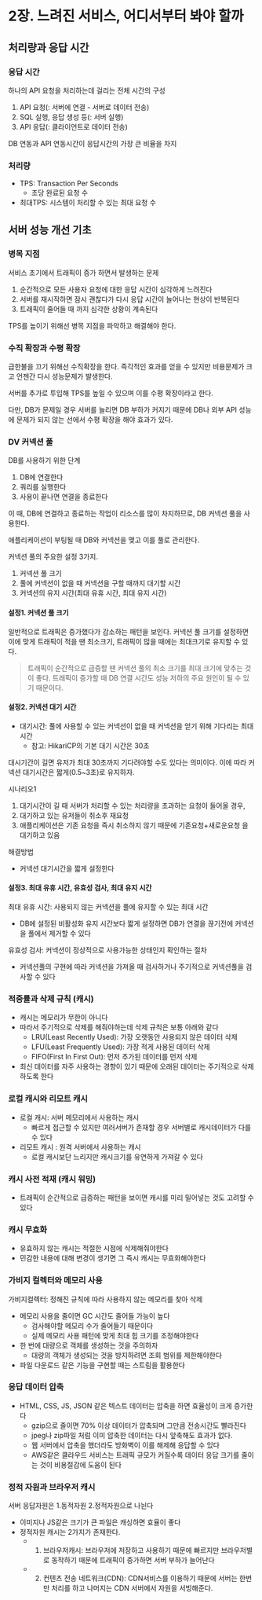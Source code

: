 # 2장. 느려진 서비스, 어디서부터 봐야 할까

## 처리량과 응답 시간

### 응답 시간

하나의 API 요청을 처리하는데 걸리는 전체 시간의 구성
1. API 요청(: 서버에 연결 - 서버로 데이터 전송)
2. SQL 실행, 응답 생성 등(: 서버 실행)
3. API 응답(: 클라이언트로 데이터 전송)

DB 연동과 API 연동시간이 응답시간의 가장 큰 비율을 차지 

### 처리량

- TPS: Transaction Per Seconds 
  - 초당 완료된 요청 수
- 최대TPS: 시스템이 처리할 수 있는 최대 요청 수

## 서버 성능 개선 기초

### 병목 지점

서비스 초기에서 트래픽이 증가 하면서 발생하는 문제
1. 순간적으로 모든 사용자 요청에 대한 응답 시간이 심각하게 느려진다
2. 서버를 재시작하면 잠시 괜찮다가 다시 응답 시간이 늘어나는 현상이 반복된다
3. 트래픽이 줄어들 때 까지 심각한 상황이 계속된다

TPS를 높이기 위해선 병목 지점을 파악하고 해결해야 한다.


### 수직 확장과 수평 확장

급한불을 끄기 위해선 수직확장을 한다. 즉각적인 효과를 얻을 수 있지만 비용문제가 크고 언젠간 다시 성능문제가 발생한다.

서버를 추가로 투입해 TPS를 높일 수 있으며 이를 수평 확장이라고 한다.

다만, DB가 문제일 경우 서버를 늘리면 DB 부하가 커지기 때문에 DB나 외부 API 성능에 문제가 되지 않는 선에서 수평 확장을 해야 효과가 있다.


### DV 커넥션 풀

DB를 사용하기 위한 단계
1. DB에 연결한다
2. 쿼리를 실행한다
3. 사용이 끝나면 연결을 종료한다

이 때, DB에 연결하고 종료하는 작업이 리소스를 많이 차지하므로, DB 커넥션 풀을 사용한다.

애플리케이션이 부팅될 때 DB와 커넥션을 맺고 이를 풀로 관리한다.

커넥션 풀의 주요한 설정 3가지.
1. 커넥션 풀 크기
2. 풀에 커넥션이 없을 때 커넥션을 구할 때까지 대기할 시간
3. 커넥션의 유지 시간(최대 유휴 시간, 최대 유지 시간)

#### 설정1. 커넥션 풀 크기

일반적으로 트래픽은 증가했다가 감소하는 패턴을 보인다. 커넥션 풀 크기를 설정하면 이에 맞게 트래픽이 적을 땐 최소크기, 트래픽이 많을 때에는 최대크기로 유지할 수 있다.

> 트래픽이 순간적으로 급증할 땐 커넥션 풀의 최소 크기를 최대 크기에 맞추는 것이 좋다. 트래픽이 증가할 때 DB 연결 시간도 성능 저하의 주요 원인이 될 수 있기 때문이다.

#### 설정2. 커넥션 대기 시간

- 대기시간: 풀에 사용할 수 있는 커넥션이 없을 때 커넥션을 얻기 위해 기다리는 최대 시간
  - 참고: HikariCP의 기본 대기 시간은 30초

대시기간이 길면 유저가 최대 30초까지 기다려야할 수도 있다는 의미이다. 이에 따라 커넥션 대기시간은 짧게(0.5~3초)로 유지하자.

시나리오1
1. 대기시간이 길 때 서버가 처리할 수 있는 처리량을 초과하는 요청이 들어올 경우,
2. 대기하고 있는 유저들이 취소후 재요청
3. 애플리케이션은 기존 요청을 즉시 취소하지 않기 때문에 기존요청+새로운요청 을 대기하고 있음

해결방법
- 커넥션 대기시간을 짧게 설정한다

#### 설정3. 최대 유휴 시간, 유효성 검사, 최대 유지 시간

최대 유휴 시간: 사용되지 않는 커넥션을 풀에 유지할 수 있는 최대 시간
- DB에 설정된 비활성화 유지 시간보다 짧게 설정하면 DB가 연결을 끊기전에 커넥션을 풀에서 제거할 수 있다 

유효성 검사: 커넥션이 정상적으로 사용가능한 상태인지 확인하는 절차
- 커넥션풀의 구현에 따라 커넥션을 가져올 때 검사하거나 주기적으로 커넥션풀을 검사할 수 있다

### 적중률과 삭제 규칙 (캐시)
- 캐시는 메모리가 무한이 아니다
- 따라서 주기적으로 삭제를 해줘야하는데 삭제 규칙은 보통 아래와 같다
  - LRU(Least Recently Used): 가장 오랫동안 사용되지 않은 데이터 삭제  
  - LFU(Least Frequently Used): 가장 적게 사용된 데이터 삭제
  - FIFO(First In First Out): 먼저 추가된 데이터를 먼저 삭제
- 최신 데이터를 자주 사용하는 경향이 있기 때문에 오래된 데이터는 주기적으로 삭제하도록 한다

### 로컬 캐시와 리모트 캐시
- 로컬 캐시: 서버 메모리에서 사용하는 캐시
  - 빠르게 접근할 수 있지만 여러서버가 존재할 경우 서버별로 캐시데이터가 다를 수 있다
- 리모트 캐시 : 원격 서버에서 사용하는 캐시
  - 로컬 캐시보단 느리지만 캐시크기를 유연하게 가져갈 수 있다

### 캐시 사전 적재 (캐시 워밍)
- 트래픽이 순간적으로 급증하는 패턴을 보이면 캐시를 미리 밀어넣는 것도 고려할 수 있다

### 캐시 무효화
- 유효하지 않는 캐시는 적절한 시점에 삭제해줘야한다
- 민감한 내용에 대해 변경이 생기면 그 즉시 캐시는 무효화해야한다

### 가비지 컬렉터와 메모리 사용
가비지컬렉터: 정해진 규칙에 따라 사용하지 않는 메모리를 찾아 삭제

- 메모리 사용을 줄이면 GC 시간도 줄어들 가능이 높다
  - 검사해야할 메모리 수가 줄어들기 때문이다
  - 실제 메모리 사용 패턴에 맞게 최대 힙 크기를 조정해야한다
- 한 번에 대량으로 객체를 생성하는 것을 주의하자 
  - 대량의 객체가 생성되는 것을 방지하려면 조회 범위를 제한해야한다 
- 파일 다운로드 같은 기능을 구현할 때는 스트림을 활용한다

### 응답 데이터 압축 
- HTML, CSS, JS, JSON 같은 텍스트 데이터는 압축을 하면 효율성이 크게 증가한다
  - gzip으로 줄이면 70% 이상 데이터가 압축되며 그만큼 전송시간도 빨라진다
  - jpeg나 zip파일 처럼 이미 압축한 데이터는 다시 앞축해도 효과가 없다.
  - 웹 서버에서 압축을 했더라도 방화벽이 이를 해제해 응답할 수 있다
  - AWS같은 클라우드 서비스는 트래픽 규모가 커질수록 데이터 응답 크기를 줄이는 것이 비용절감에 도움이 된다

### 정적 자원과 브라우저 캐시 
서버 응답자원은 1.동적자원 2.정적자원으로 나뉜다
- 이미지나 JS같은 크기가 큰 파일은 캐싱하면 효율이 좋다 
- 정적자원 캐시는 2가지가 존재한다.
  - 1. 브라우저캐시: 브라우저에 저장하고 사용하기 때문에 빠르지만 브라우저별로 동작하기 때문에 트래픽이 증가하면 서버 부하가 늘어난다
  - 2. 컨텐츠 전송 네트워크(CDN): CDN서비스를 이용하기 때문에 서버는 한번만 처리를 하고 나머지는 CDN 서버에서 자원을 서빙해준다.
